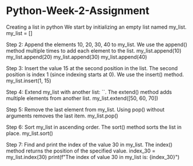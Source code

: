 # Python-Week-2-Assignment
Creating a list in python
We start by initializing an empty list named my_list. 
my_list = []

Step 2: Append the elements 10, 20, 30, 40 to my_list.
We use the append() method multiple times to add each element to the list.
my_list.append(10)
my_list.append(20)
my_list.append(30)
my_list.append(40)

Step 3: Insert the value 15 at the second position in the list.
The second position is index 1 (since indexing starts at 0). We use the insert() method.
my_list.insert(1, 15)

Step 4: Extend my_list with another list: ``.
The extend() method adds multiple elements from another list.
my_list.extend([50, 60, 70])

Step 5: Remove the last element from my_list.
Using pop() without arguments removes the last item.
my_list.pop()

Step 6: Sort my_list in ascending order.
The sort() method sorts the list in place.
my_list.sort()

Step 7: Find and print the index of the value 30 in my_list.
The index() method returns the position of the specified value.
index_30 = my_list.index(30)
print(f"The index of value 30 in my_list is: {index_30}")

